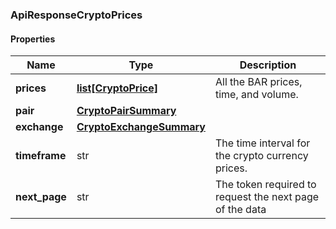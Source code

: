 

[//]: # (CLASS:ApiResponseCryptoPrices)

[//]: # (KIND:object)

### ApiResponseCryptoPrices

#### Properties

[//]: # (START_DEFINITION)

Name | Type | Description
------------ | ------------- | -------------
**prices** | [**list[CryptoPrice]**](CryptoPrice.md) | All the BAR prices, time, and volume. &nbsp;
**pair** | [**CryptoPairSummary**](CryptoPairSummary.md) |  &nbsp;
**exchange** | [**CryptoExchangeSummary**](CryptoExchangeSummary.md) |  &nbsp;
**timeframe** | str | The time interval for the crypto currency prices. &nbsp;
**next_page** | str | The token required to request the next page of the data &nbsp;

[//]: # (END_DEFINITION)


[//]: # (CONTAINED_CLASS:CryptoPrice)


[//]: # (CONTAINED_CLASS:CryptoPairSummary)


[//]: # (CONTAINED_CLASS:CryptoExchangeSummary)




